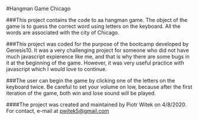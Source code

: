 #Hangman Game Chicago

###This project contains the code to aa hangman game. The object of the game is to guess the correct word using letters on the keyboard. All the words are associated with the city of Chicago.

###This project was coded for the purpose of the bootcamp developed by Genesis10. It was a very challenging project for someone who did not have much javascript expierence like me, and that is why there are some bugs in it at the beginning of the game. However, it was very useful practice with javascript which I would love to continue.

###The user can begin the game by clicking one of the letters on the keyboard twice. Be careful to set your volume on low, because after the first iteration of the game, both win and lose sound will be played.

####The project was created and maintained by Piotr Witek on 4/8/2020. For contact, e-mail at pwitek5@gmail.com